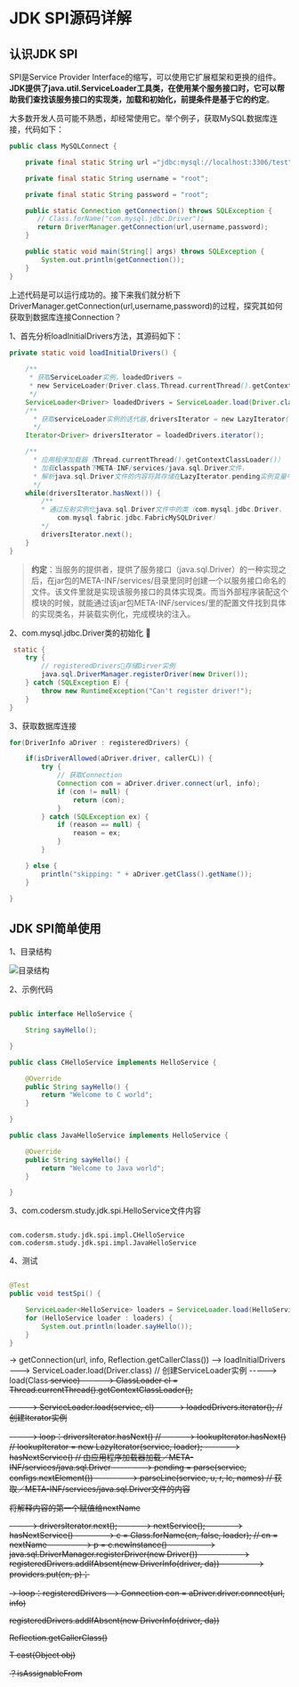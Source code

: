 # JDK SPI源码详解

## 认识JDK SPI

SPI是Service Provider Interface的缩写，可以使用它扩展框架和更换的组件。**JDK提供了java.util.ServiceLoader工具类，在使用某个服务接口时，它可以帮助我们查找该服务接口的实现类，加载和初始化，前提条件是基于它的约定**。

大多数开发人员可能不熟悉，却经常使用它。举个例子，获取MySQL数据库连接，代码如下：

```java
public class MySQLConnect {

    private final static String url ="jdbc:mysql://localhost:3306/test";

    private final static String username = "root";

    private final static String password = "root";

    public static Connection getConnection() throws SQLException {
       // Class.forName("com.mysql.jdbc.Driver");
       return DriverManager.getConnection(url,username,password);
    }

    public static void main(String[] args) throws SQLException {
        System.out.println(getConnection());
    }
}
```

上述代码是可以运行成功的。接下来我们就分析下DriverManager.getConnection(url,username,password)的过程，探究其如何获取到数据库连接Connection？

1、首先分析loadInitialDrivers方法，其源码如下：

```java
private static void loadInitialDrivers() {
        
    /**
     * 获取ServiceLoader实例，loadedDrivers = 
     * new ServiceLoader(Driver.class,Thread.currentThread().getContextClassLoader())
     */
    ServiceLoader<Driver> loadedDrivers = ServiceLoader.load(Driver.class);
    /**
      * 获取serviceLoader实例的迭代器,driversIterator = new LazyIterator(service, loader)
      */
    Iterator<Driver> driversIterator = loadedDrivers.iterator();

    /**
      * 应用程序加载器（Thread.currentThread().getContextClassLoader()）
      * 加载classpath下META-INF/services/java.sql.Driver文件，
      * 解析java.sql.Driver文件的内容将其存储在LazyIterator.pending实例变量中。
      */
    while(driversIterator.hasNext()) {
        /**
        * 通过反射实例化java.sql.Driver文件中的类（com.mysql.jdbc.Driver，
            com.mysql.fabric.jdbc.FabricMySQLDriver）
        */
        driversIterator.next();
    }
}
```

> **约定**：当服务的提供者，提供了服务接口（java.sql.Driver）的一种实现之后，在jar包的META-INF/services/目录里同时创建一个以服务接口命名的文件。该文件里就是实现该服务接口的具体实现类。而当外部程序装配这个模块的时候，就能通过该jar包META-INF/services/里的配置文件找到具体的实现类名，并装载实例化，完成模块的注入。

2、com.mysql.jdbc.Driver类的初始化

```java
 static {
    try {
        // registeredDrivers存储Dirver实例
        java.sql.DriverManager.registerDriver(new Driver());
    } catch (SQLException E) {
        throw new RuntimeException("Can't register driver!");
    }
}
```

3、获取数据库连接

```java
for(DriverInfo aDriver : registeredDrivers) {

    if(isDriverAllowed(aDriver.driver, callerCL)) {
        try {
            // 获取Connection
            Connection con = aDriver.driver.connect(url, info);
            if (con != null) {
                return (con);
            }
        } catch (SQLException ex) {
            if (reason == null) {
                reason = ex;
            }
        }

    } else {
        println("skipping: " + aDriver.getClass().getName());
    }

}
```

## JDK SPI简单使用

1、目录结构

![目录结构](https://user-gold-cdn.xitu.io/2018/1/18/16107d7894f8aa77?w=524&h=289&f=png&s=21497)

2、示例代码

```java

public interface HelloService {

    String sayHello();

}

public class CHelloService implements HelloService {

    @Override
    public String sayHello() {
        return "Welcome to C world";
    }

}

public class JavaHelloService implements HelloService {

    @Override
    public String sayHello() {
        return "Welcome to Java world";
    }

}

```

3、com.codersm.study.jdk.spi.HelloService文件内容

```text

com.codersm.study.jdk.spi.impl.CHelloService
com.codersm.study.jdk.spi.impl.JavaHelloService

```

4、测试

```java

@Test
public void testSpi() {

    ServiceLoader<HelloService> loaders = ServiceLoader.load(HelloService.class);
    for (HelloService loader : loaders) {
        System.out.println(loader.sayHello());
    }
}

```



-> getConnection(url, info, Reflection.getCallerClass())
--> loadInitialDrivers
---> ServiceLoader.load(Driver.class) // 创建ServiceLoader实例
-----> load(Class<S> service)
------> ClassLoader cl = Thread.currentThread().getContextClassLoader();

-----> ServiceLoader.load(service, cl)
-----> loadedDrivers.iterator(); // 创建Iterator实例


-----> loop：driversIterator.hasNext() // 
------> lookupIterator.hasNext() // lookupIterator = new LazyIterator(service, loader);
-------> hasNextService() //  由应用程序加载器加载／META-INF/services/java.sql.Driver
--------> pending = parse(service, configs.nextElement())
---------> parseLine(service, u, r, lc, names) // 获取／META-INF/services/java.sql.Driver文件的内容

将解释内容的第一个赋值给nextName

-----> driversIterator.next();
------> nextService();
-------> hasNextService()
--------> c = Class.forName(cn, false, loader); // cn = nextName
---------> p = c.newInstance()
----------> java.sql.DriverManager.registerDriver(new Driver())
-----------> registeredDrivers.addIfAbsent(new DriverInfo(driver, da))
---------> providers.put(cn, p)；

-> loop：registeredDrivers
--> Connection con = aDriver.driver.connect(url, info)


registeredDrivers.addIfAbsent(new DriverInfo(driver, da))

Reflection.getCallerClass()

T cast(Object obj)

？isAssignableFrom
```
